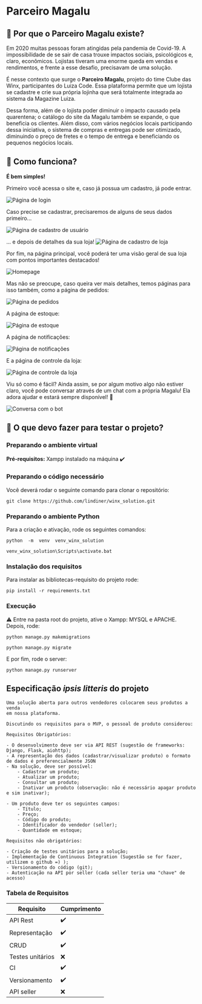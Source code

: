 # Parceiro Magalu

## :raised_eyebrow: Por que o Parceiro Magalu existe? 

Em 2020 muitas pessoas foram atingidas pela pandemia de Covid-19. A impossibilidade de se sair de casa trouxe impactos sociais, psicológicos e, claro, econômicos. Lojistas tiveram uma enorme queda em vendas e rendimentos, e frente a esse desafio, precisavam de uma solução.

É nesse contexto que surge o **Parceiro Magalu**, projeto do time Clube das Winx, participantes do Luiza Code. Essa plataforma permite que um lojista se cadastre e crie sua própria lojinha que será totalmente integrada ao sistema da Magazine Luiza.

Dessa forma, além de o lojista poder diminuir o impacto causado pela quarentena; o catálogo do site da Magalu também se expande, o que beneficia os clientes. Além disso, com vários negócios locais participando dessa iniciativa, o sistema de compras e entregas pode ser otimizado, diminuindo o preço de fretes e o tempo de entrega e beneficiando os pequenos negócios locais.

## :thinking: Como funciona?

**É bem simples!**

Primeiro você acessa o site e, caso já possua um cadastro, já pode entrar.

![Página de login](https://raw.githubusercontent.com/lindiner/winx_solution/main/screenshots/01.png)

Caso precise se cadastrar, precisaremos de alguns de seus dados primeiro...

![Página de cadastro de usuário](https://raw.githubusercontent.com/lindiner/winx_solution/main/screenshots/02.png)

... e depois de detalhes da sua loja!
![Página de cadastro de loja](https://raw.githubusercontent.com/lindiner/winx_solution/main/screenshots/03.png)

Por fim, na página principal, você poderá ter uma visão geral de sua loja com pontos importantes destacados!

![Homepage](https://raw.githubusercontent.com/lindiner/winx_solution/main/screenshots/04.png)

Mas não se preocupe, caso queira ver mais detalhes, temos páginas para isso também, como a página de pedidos:

![Página de pedidos](https://raw.githubusercontent.com/lindiner/winx_solution/main/screenshots/05.png)

A página de estoque:

![Página de estoque](https://raw.githubusercontent.com/lindiner/winx_solution/main/screenshots/06.png)

A página de notificações:

![Página de notificações](https://raw.githubusercontent.com/lindiner/winx_solution/main/screenshots/07.png)

E a página de controle da loja:

![Página de controle da loja](https://raw.githubusercontent.com/lindiner/winx_solution/main/screenshots/08.png)

Viu só como é fácil? Ainda assim, se por algum motivo algo não estiver claro, você pode conversar através de um chat com a própria Magalu! Ela adora ajudar e estará sempre disponível! :information_desk_person:

![Conversa com o bot](https://raw.githubusercontent.com/lindiner/winx_solution/main/screenshots/magalu%20gif.gif)

## :star_struck: O que devo fazer para testar o projeto?

### Preparando o ambiente virtual

**Pré-requisitos:** Xampp instalado na máquina :heavy_check_mark:

### Preparando o código necessário

Você deverá rodar o seguinte comando para clonar o repositório:

``` 
git clone https://github.com/lindiner/winx_solution.git 
```

### Preparando o ambiente Python

Para a criação e ativação, rode os seguintes comandos:

```
python  -m  venv  venv_winx_solution

venv_winx_solution\Scripts\activate.bat
```

### Instalação dos requisitos

Para instalar as bibliotecas-requisito do projeto rode:

```
pip install -r requirements.txt
```

### Execução

:warning: Entre na pasta root do projeto, ative o Xampp: MYSQL e APACHE. Depois, rode:

```
python manage.py makemigrations

python manage.py migrate
```

E por fim, rode o server:

```
python manage.py runserver
```

## Especificação _ipsis litteris_ do projeto

```
Uma solução aberta para outros vendedores colocarem seus produtos a venda
em nossa plataforma.

Discutindo os requisitos para o MVP, o pessoal de produto considerou:

Requisitos Obrigatórios:

- O desenvolvimento deve ser via API REST (sugestão de frameworks: Django, Flask, aiohttp);
- A representação dos dados (cadastrar/visualizar produto) o formato de dados é preferencialmente JSON
- Na solução, deve ser possível:
    - Cadastrar um produto;
    - Atualizar um produto;
    - Consultar um produto;
    - Inativar um produto (observação: não é necessário apagar produto e sim inativar);

- Um produto deve ter os seguintes campos:
    - Título;
    - Preço;
    - Código do produto;
    - Identificador do vendedor (seller);
    - Quantidade em estoque;

Requisitos não obrigatórios:

- Criação de testes unitários para a solução;
- Implementação de Continuous Integration (Sugestão se for fazer, utilizem o github =) );
- Versionamento do código (git);
- Autenticação na API por seller (cada seller teria uma "chave" de acesso)
```

### Tabela de Requisitos

Requisito | Cumprimento
--------- | -----------
API Rest | :heavy_check_mark:
Representação | :heavy_check_mark:
CRUD | :heavy_check_mark:
Testes unitários |  :x:
CI | :heavy_check_mark:
Versionamento | :heavy_check_mark:
API seller |  :x:
